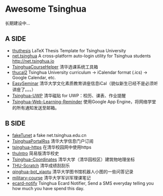 # Awesome Tsinghua

长期建设中...

## A SIDE

- [thuthesis](https://github.com/xueruini/thuthesis) LaTeX Thesis Template for Tsinghua University
- [net.tsinghua](https://github.com/ThomasLee969/net.tsinghua) A cross-platform auto-login utility for Tsinghua students <http://net.tsinghua.io>
- [TsinghuaCourseHelper](https://github.com/lockehamann/TsinghuaCourseHelper) 清华选课系统工具箱
- [thucal2](https://github.com/summivox/thucal2)  Tsinghua University curriculum -> iCalendar format (.ics) -> Google Calendar, etc.
- [EasySeminar](https://github.com/eesast/EasySeminar) 清华大学文化素质教育讲座信息iCal（貌似新生已经不是必须听讲座了。。。） 
- [Tsinghua-UWP](https://github.com/lizy14/Tsinghua-UWP) 清华磁贴 for UWP：校历、课表、作业提醒
- [Tsinghua-Web-Learning-Reminder](https://github.com/heyeshuang/Tsinghua-Web-Learning-Reminder) 使用Google App Engine，将网络学堂的所有通知发送至邮箱。

## B SIDE

- [fakeTunet](https://github.com/tuna/fakeTunet) a fake net.tsinghua.edu.cn
- [TsinghuaPortalRss](https://github.com/YongkaiWu/TsinghuaPortalRss) 清华大学信息门户订阅
- [tsinghua-https](https://github.com/wangqr/tsinghua-https) 在清华校园网中使用https
- [thuIntro](https://github.com/FrankHan/thuIntro) 简易版清华校史
- [Tsinghua-Coordinates](https://github.com/lizy14/Tsinghua-Coordinates) 清华大学（清华园校区）建筑物地理坐标
- [THU-Scratch](https://github.com/summivox/thu-scratch)  清华成绩刮刮乐
- [qinghua-bot_xiaotu]( https://github.com/DrayChou/qinghua-bot_xiaotu)  清华大学图书馆机器人小图的一些问答记录
- [military-course](https://github.com/leonzhu42/military-course) 清华大学军训军理课笔记
- [ecard-notify](https://github.com/blahgeek/ecard-notify) Tsinghua Ecard Notifier, Send a SMS everyday telling you how much you have spend this day.
